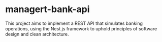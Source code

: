 # managert-bank-api
This project aims to implement a REST API that simulates banking operations, using the Nest.js framework to uphold principles of software design and clean architecture.
